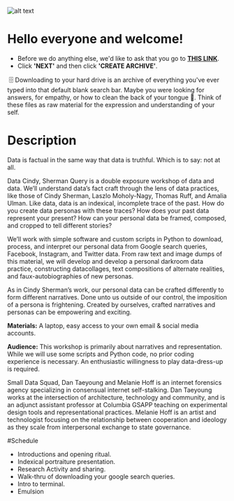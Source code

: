 ![alt text](https://melanie-hoff.com/_images/datacindy.jpg)
# Hello everyone and welcome!
* Before we do anything else, we'd like to ask that you go to **[THIS LINK](https://takeout.google.com/settings/takeout/custom/search)**.<br>
* Click **'NEXT'** and then click **'CREATE ARCHIVE'**.<br>

  🗄 Downloading to your hard drive is an archive of everything you've ever typed into that default blank search bar. Maybe you were looking for answers, for empathy, or how to clean the back of your tongue 👅. Think of these files as raw material for the expression and understanding of your self. 


# Description
Data is factual in the same way that data is truthful. Which is to say: not at all.

Data Cindy, Sherman Query is a double exposure workshop of data and data. We’ll understand data’s fact craft through the lens of data practices, like those of Cindy Sherman, Laszlo Moholy-Nagy, Thomas Ruff, and Amalia Ulman. Like data, data is an indexical, incomplete trace of the past. How do you create data personas with these traces? How does your past data represent your present? How can your personal data be framed, composed, and cropped to tell different stories?

We’ll work with simple software and custom scripts in Python to download, process, and interpret our personal data from Google search queries, Facebook, Instagram, and Twitter data. From raw text and image dumps of this material, we will develop and develop a personal darkroom data practice, constructing datacollages, text compositions of alternate realities, and faux-autobiographies of new personas.

As in Cindy Sherman’s work, our personal data can be crafted differently to form different narratives. Done unto us outside of our control, the imposition of a persona is frightening. Created by ourselves, crafted narratives and personas can be empowering and exciting.

**Materials:**
A laptop, easy access to your own email & social media accounts.

**Audience:**
This workshop is primarily about narratives and representation. While we will use some scripts and Python code, no prior coding experience is necessary. An enthusiastic willingness to play data-dress-up is required.

Small Data Squad, Dan Taeyoung and Melanie Hoff is an internet forensics agency specializing in consensual internet self-stalking. Dan Taeyoung works at the intersection of architecture, technology and community, and is an adjunct assistant professor at Columbia GSAPP teaching on experimental design tools and representational practices. Melanie Hoff is an artist and technologist focusing on the relationship between cooperation and ideology as they scale from interpersonal exchange to state governance.

#Schedule
* Introductions and opening ritual.
* Indexical portraiture presentation.
* Research Activity and sharing.
* Walk-thru of downloading your google search queries.
* Intro to terminal.
* Emulsion
